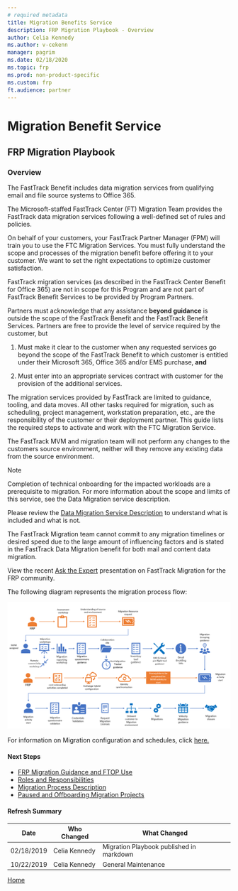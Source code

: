 ```yaml
---
# required metadata
title: Migration Benefits Service
description: FRP Migration Playbook - Overview
author: Celia Kennedy
ms.author: v-cekenn
manager: pagrim
ms.date: 02/18/2020
ms.topic: frp
ms.prod: non-product-specific
ms.custom: frp
ft.audience: partner
---
```


# Migration Benefit Service

## FRP Migration Playbook

### Overview

The FastTrack Benefit includes data migration services from qualifying email and file source systems to Office 365.

The Microsoft-staffed FastTrack Center (FT) Migration Team provides the FastTrack data migration services following a well-defined set of rules and policies.

On behalf of your customers, your FastTrack Partner Manager (FPM) will train you to use the FTC Migration Services. You must fully understand the scope and processes of the migration
benefit before offering it to your customer. We want to set the right expectations to optimize customer satisfaction.

FastTrack migration services (as described in the FastTrack Center Benefit for Office 365) are not in scope for this Program and are not part of FastTrack Benefit Services to be
provided by Program Partners.

Partners must acknowledge that any assistance **beyond guidance** is outside the scope of the FastTrack Benefit and the FastTrack Benefit Services. Partners are free to provide the level of service required by
the customer, but

1. Must make it clear to the customer when any requested services go beyond the scope of the FastTrack Benefit to which customer is entitled under their Microsoft 365, Office 365 and/or
EMS purchase, **and**

2. Must enter into an appropriate services contract with customer for the provision of the additional services.

The migration services provided by FastTrack are limited to guidance, tooling, and data moves. All other tasks required for migration, such as scheduling, project management, workstation preparation, etc., are
the responsibility of the customer or their deployment partner. This guide lists the required steps to activate and work with the FTC Migration Service.

The FastTrack MVM and migration team will not perform any changes to the customers source environment, neither will they remove any existing data from the source environment.

> [!NOTE]
> Completion of technical onboarding for the impacted workloads are a prerequisite to migration. For more information about the scope and limits of this service, see the Data Migration service
description.

Please review the [Data Migration Service Description](https://docs.microsoft.com/en-us/fasttrack/o365-data-migration) to understand what is included and what is not.

The FastTrack Migration team cannot commit to any migration timelines or desired speed due to the large amount of influencing factors and is stated in the FastTrack Data Migration benefit for both mail and
content data migration.

View the recent [Ask the Expert](https://ftdocs-bcm.azureedge.net/public/frp-ask-the-expert-v1.pptx) presentation on FastTrack Migration for the FRP community. 

The following diagram represents the migration process flow:

![Migration Flow Diagram](media\migration-benefit-service\frp-migration-flow-diagram.png "Migration Flow Diagram")

For information on Migration configuration and schedules, click [here.](https://aka.ms/FastTrackMigrationConfigurationLocalized)

#### Next Steps

- [FRP Migration Guidance and FTOP Use](frp-migration-guidance-and-ftop-use.md)
- [Roles and Responsibilities](migration-roles-and-responsibilities.md)
- [Migration Process Description](migration-process-description.md)
- [Paused and Offboarding Migration Projects](paused-and-offboarding-migration-projects.md)

#### Refresh Summary

|Date|Who Changed|What Changed|
|---------|---------------|----------------------------|
|02/18/2019| Celia Kennedy| Migration Playbook published in markdown |
|10/22/2019| Celia Kennedy| General Maintenance |

[Home](http://partner-docs.microsoft.com)
